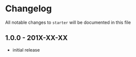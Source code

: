 # Changelog

All notable changes to `starter` will be documented in this file

## 1.0.0 - 201X-XX-XX

- initial release
